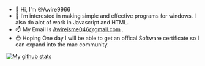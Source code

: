 - 👋 Hi, I’m @Awire9966
- 👀 I’m interested in making simple and effective programs for windows. I also do alot of work in Javascript and HTML.
- 📫 My Email Is Awireisme046@gmail.com .
- 😔 Hoping One day I will be able to get an offical Software certificate so I can expand into the mac community.


[![My github stats](https://github-readme-stats.vercel.app/api?username=Awire9966)](https://github.com/Awire9966)


